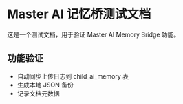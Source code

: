 # Master AI 记忆桥测试文档

这是一个测试文档，用于验证 Master AI Memory Bridge 功能。

## 功能验证
- 自动同步上传日志到 child_ai_memory 表
- 生成本地 JSON 备份
- 记录文档元数据
